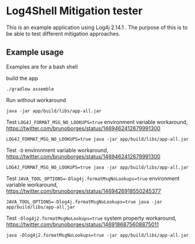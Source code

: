 # Log4Shell Mitigation tester

This is an example application using Log4j 2.14.1 .
The purpose of this is to be able to test different mitigation approaches.

## Example usage

Examples are for a bash shell


build the app
```
./gradlew assemble
```

Run without workaround
```
java -jar app/build/libs/app-all.jar
```


Test `LOG4J_FORMAT_MSG_NO_LOOKUPS=true` environment variable workaround, https://twitter.com/brunoborges/status/1469462412679991300
```
LOG4J_FORMAT_MSG_NO_LOOKUPS=true java -jar app/build/libs/app-all.jar
```

Test `-D` environment variable workaround, https://twitter.com/brunoborges/status/1469462412679991300
```
LOG4J_FORMAT_MSG_NO_LOOKUPS=true java -jar app/build/libs/app-all.jar
```

Test `JAVA_TOOL_OPTIONS=-Dlog4j.formatMsgNoLookups=true` environment variable workaround, https://twitter.com/brunoborges/status/1469426918550245377
```
JAVA_TOOL_OPTIONS=-Dlog4j.formatMsgNoLookups=true java -jar app/build/libs/app-all.jar
```

Test `-Dlog4j2.formatMsgNoLookups=true` system property workaround, https://twitter.com/brunoborges/status/1469186875608875011
```
java -Dlog4j2.formatMsgNoLookups=true -jar app/build/libs/app-all.jar
```
